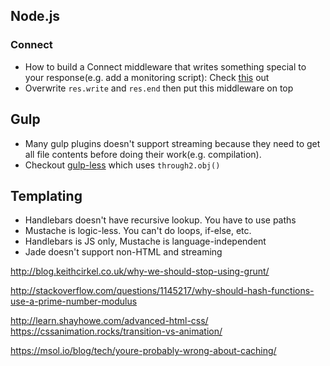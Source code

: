 ## Node.js

### Connect

* How to build a Connect middleware that writes something special to your response(e.g. add a monitoring script): Check [this](https://github.com/nateps/connect-gzip/blob/master/lib/gzip.js) out
* Overwrite `res.write` and `res.end` then put this middleware on top

## Gulp

* Many gulp plugins doesn't support streaming because they need to get all file contents before doing their work(e.g. compilation).
* Checkout [gulp-less](https://github.com/plus3network/gulp-less/blob/master/index.js#L24) which uses `through2.obj()`

## Templating

* Handlebars doesn't have recursive lookup. You have to use paths
* Mustache is logic-less. You can't do loops, if-else, etc.
* Handlebars is JS only, Mustache is language-independent
* Jade doesn't support non-HTML and streaming


http://blog.keithcirkel.co.uk/why-we-should-stop-using-grunt/


http://stackoverflow.com/questions/1145217/why-should-hash-functions-use-a-prime-number-modulus

http://learn.shayhowe.com/advanced-html-css/
https://cssanimation.rocks/transition-vs-animation/

https://msol.io/blog/tech/youre-probably-wrong-about-caching/
